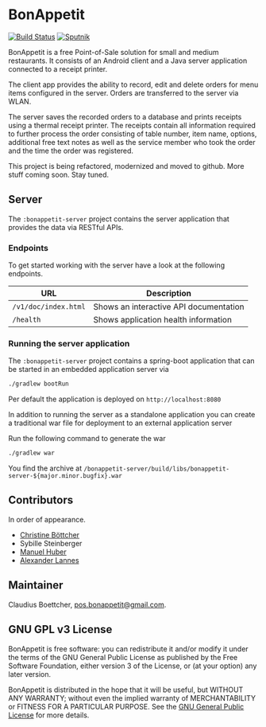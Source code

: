 # BonAppetit

[![Build Status](https://travis-ci.org/clboettcher/bonappetit.svg?branch=develop)](https://travis-ci.org/clboettcher/bonappetit) [![Sputnik](https://sputnik.ci/conf/badge)](https://sputnik.ci/app#/builds/clboettcher/bonappetit)

BonAppetit is a free Point-of-Sale solution for small and medium restaurants. It consists of an Android client and a Java
server application connected to a receipt printer.

The client app provides the ability to record, edit and delete
orders for menu items configured in the server. Orders are transferred to the server via WLAN.

The server saves the recorded orders to a database and prints receipts using a thermal receipt printer. The receipts
contain all information required to further process the order consisting of table number, item name, options,
additional free text notes as well as the service member who took the order and the time the order was registered.

This project is being refactored, modernized and moved to github. More stuff coming soon. Stay tuned.

## Server

The `:bonappetit-server` project contains the server application that provides the data via RESTful APIs.

### Endpoints

To get started working with the server have a look at the following endpoints.

| URL                                       | Description                            |
|-------------------------------------------|----------------------------------------|
| `/v1/doc/index.html`                      | Shows an interactive API documentation |
| `/health`                                 | Shows application health information   |

### Running the server application

The `:bonappetit-server` project contains a spring-boot application that can be started in an embedded application server via 

```bash
./gradlew bootRun
```

Per default the application is deployed on `http://localhost:8080`

In addition to running the server as a standalone application you can create a traditional war file for deployment to an external application server

Run the following command to generate the war

```bash
./gradlew war
```

You find the archive at `/bonappetit-server/build/libs/bonappetit-server-${major.minor.bugfix}.war`

## Contributors

In order of appearance.

* [Christine Böttcher](https://github.com/ChristineBoettcher)
* Sybille Steinberger
* [Manuel Huber](https://github.com/nelo112)
* [Alexander Lannes](https://github.com/alexander-lannes)

## Maintainer

Claudius Boettcher, <pos.bonappetit@gmail.com>.

## GNU GPL v3 License

BonAppetit is free software: you can redistribute it and/or modify
it under the terms of the GNU General Public License as published by
the Free Software Foundation, either version 3 of the License, or
(at your option) any later version.

BonAppetit is distributed in the hope that it will be useful,
but WITHOUT ANY WARRANTY; without even the implied warranty of
MERCHANTABILITY or FITNESS FOR A PARTICULAR PURPOSE.  See the
[GNU General Public License](LICENSE) for more details.